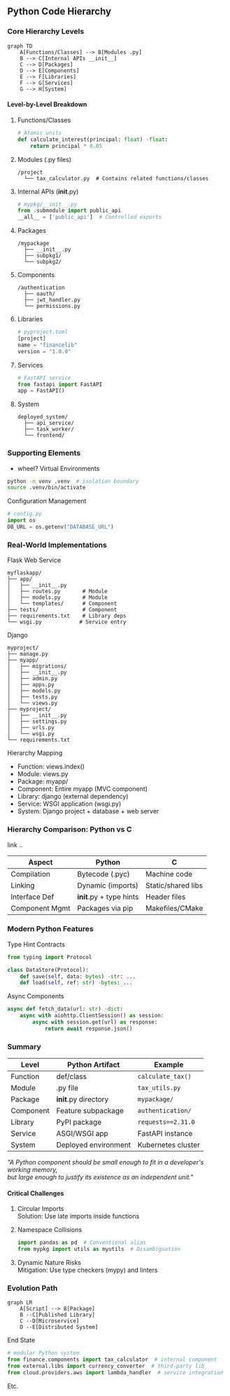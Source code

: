 
## Python Code Hierarchy

### Core Hierarchy Levels

```mermaid
graph TD
    A[Functions/Classes] --> B[Modules .py]
    B --> C[Internal APIs __init__]
    C --> D[Packages]
    D --> E[Components]
    E --> F[Libraries]
    F --> G[Services]
    G --> H[System]
```

#### Level-by-Level Breakdown

1. Functions/Classes  
   ```python
   # Atomic units
   def calculate_interest(principal: float) -float:
       return principal * 0.05
   ```

2. Modules (.py files)  
   ```
   /project
     └── tax_calculator.py  # Contains related functions/classes
   ```

3. Internal APIs (__init__.py)  
   ```python
   # mypkg/__init__.py
   from .submodule import public_api
   __all__ = ['public_api']  # Controlled exports
   ```

4. Packages  
   ```
   /mypackage
     ├── __init__.py
     ├── subpkg1/
     └── subpkg2/
   ```

5. Components  
   ```
   /authentication
     ├── oauth/
     ├── jwt_handler.py
     └── permissions.py
   ```

6. Libraries  
   ```python
   # pyproject.toml
   [project]
   name = "financelib"
   version = "1.0.0"
   ```

7. Services  
   ```python
   # FastAPI service
   from fastapi import FastAPI
   app = FastAPI()
   ```

8. System  
   ```
   deployed_system/
     ├── api_service/
     ├── task_worker/
     └── frontend/
   ```



### Supporting Elements

+ wheel?
Virtual Environments  
```bash
python -m venv .venv  # isolation boundary
source .venv/bin/activate
```

Configuration Management  
```python
# config.py
import os
DB_URL = os.getenv("DATABASE_URL")
```


### Real-World Implementations

Flask Web Service  
```
myflaskapp/
├── app/
│   ├── __init__.py
│   ├── routes.py       # Module
│   ├── models.py       # Module
│   └── templates/      # Component
├── tests/              # Component
├── requirements.txt    # Library deps
└── wsgi.py            # Service entry
```

Django
```
myproject/
├── manage.py
├── myapp/
│   ├── migrations/
│   ├── __init__.py
│   ├── admin.py
│   ├── apps.py
│   ├── models.py
│   ├── tests.py
│   └── views.py
├── myproject/
│   ├── __init__.py
│   ├── settings.py
│   ├── urls.py
│   └── wsgi.py
└── requirements.txt
```

Hierarchy Mapping
- Function: views.index()
- Module: views.py
- Package: myapp/
- Component: Entire myapp (MVC component)
- Library: django (external dependency)
- Service: WSGI application (wsgi.py)
- System: Django project + database + web server



### Hierarchy Comparison: Python vs C

link ..

| Aspect          | Python                    | C                    |
|-----------------|---------------------------|----------------------|
| Compilation     | Bytecode (.pyc)           | Machine code         |
| Linking         | Dynamic (imports)         | Static/shared libs   |
| Interface Def   | __init__.py + type hints  | Header files         |
| Component Mgmt  | Packages via pip          | Makefiles/CMake      |



### Modern Python Features

Type Hint Contracts  
```python
from typing import Protocol

class DataStore(Protocol):
    def save(self, data: bytes) -str: ...
    def load(self, ref: str) -bytes: ...
```

Async Components  
```python
async def fetch_data(url: str) -dict:
    async with aiohttp.ClientSession() as session:
        async with session.get(url) as response:
            return await response.json()
```


### Summary

| Level          | Python Artifact         | Example                  |
|----------------|-------------------------|--------------------------|
| Function       | def/class               | `calculate_tax()`        |
| Module         | .py file                | `tax_utils.py`           |
| Package        | __init__.py directory   | `mypackage/`             |
| Component      | Feature subpackage      | `authentication/`        |
| Library        | PyPI package            | `requests==2.31.0`       |
| Service        | ASGI/WSGI app           | FastAPI instance         |
| System         | Deployed environment    | Kubernetes cluster       |


*"A Python component should be small enough to fit in a developer's working memory,  
but large enough to justify its existence as an independent unit."*


#### Critical Challenges

1. Circular Imports  
   Solution: Use late imports inside functions

2. Namespace Collisions  
   ```python
   import pandas as pd  # Conventional alias
   from mypkg import utils as myutils  # Disambiguation
   ```

3. Dynamic Nature Risks  
   Mitigation: Use type checkers (mypy) and linters


### Evolution Path

```mermaid
graph LR
    A[Script] --> B[Package]
    B --C[Published Library]
    C --D[Microservice]
    D --E[Distributed System]
```

End State  
```python
# modular Python system
from finance.components import tax_calculator  # internal component
from external.libs import currency_converter  # third-party lib
from cloud.providers.aws import lambda_handler  # service integration
```

Etc.


